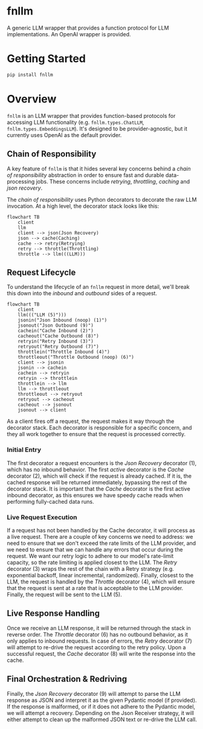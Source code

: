 # fnllm

A generic LLM wrapper that provides a function protocol for LLM implementations. An OpenAI wrapper is provided.

# Getting Started

```sh
pip install fnllm
```

# Overview

`fnllm` is an LLM wrapper that provides function-based protocols for accessing LLM functionality (e.g. `fnllm.types.ChatLLM`, `fnllm.types.EmbeddingsLLM`). It's designed to be provider-agnostic, but it currently uses OpenAI as the default provider. 

## Chain of Responsibility
A key feature of `fnllm` is that it hides several key concerns behind a _chain of responsibility_ abstraction in order to ensure fast and durable data-processing jobs. These concerns include _retrying_, _throttling_, _caching_ and _json recovery_. 

The _chain of responsibility_ uses Python decorators to decorate the raw LLM invocation. At a high level, the decorator stack looks like this:
```mermaid
flowchart TB
    client
    llm
    client --> json(Json Recovery)
    json --> cache(Caching)
    cache --> retry(Retrying)
    retry --> throttle(Throttling)
    throttle --> llm(((LLM)))
```

## Request Lifecycle
To understand the lifecycle of an `fnllm` request in more detail, we'll break this down into the _inbound_ and _outbound_ sides of a request.
```mermaid
flowchart TB
    client
    llm((("LLM (5)")))
    jsonin("Json Inbound (noop) (1)")
    jsonout("Json Outbound (9)")
    cachein("Cache Inbound (2)")
    cacheout("Cache Outbound (8)")
    retryin("Retry Inbound (3)")
    retryout("Retry Outbound (7)")
    throttlein("Throttle Inbound (4)")
    throttleout("Throttle Outbound (noop) (6)")
    client --> jsonin
    jsonin --> cachein
    cachein --> retryin
    retryin --> throttlein
    throttlein --> llm
    llm --> throttleout
    throttleout --> retryout
    retryout --> cacheout
    cacheout --> jsonout
    jsonout --> client
```
As a client fires off a request, the request makes it way through the decorator stack. Each decorator is responsible for a specific concern, and they all work together to ensure that the request is processed correctly. 

### Initial Entry
The first decorator a request encounters is the _Json Recovery_ decorator (1), which has no inbound behavior. The first _active_ decorator is the _Cache_ decorator (2), which will check if the request is already cached. If it is, the cached response will be returned immediately, bypassing the rest of the decorator stack. It is important that the _Cache_ decorator is the first active inbound decorator, as this ensures we have speedy cache reads when performing fully-cached data runs.

### Live Request Execution
If a request has not been handled by the Cache decorator, it will process as a live request. There are a couple of key concerns we need to address: we need to ensure that we don't exceed the rate limits of the LLM provider, and we need to ensure that we can handle any errors that occur during the request. We want our retry logic to adhere to our model's rate-limit capacity, so the rate limiting is applied closest to the LLM. The _Retry_ decorator (3) wraps the rest of the chain with a Retry strategy (e.g. exponential backoff, linear incremental, randomized). Finally, closest to the LLM, the request is handled by the _Throttle_ decorator (4), which will ensure that the request is sent at a rate that is acceptable to the LLM provider. Finally, the request will be sent to the LLM (5).

## Live Response Handling
Once we receive an LLM response, it will be returned through the stack in reverse order. The _Throttle_ decorator (6) has no outbound behavior, as it only applies to inbound requests. In case of errors, the _Retry_ decorator (7) will attempt to re-drive the request according to the retry policy. Upon a successful request, the _Cache_ decorator (8) will write the response into the cache. 

## Final Orchestration & Redriving
Finally, the _Json Recovery_ decorator (9) will attempt to parse the LLM response as JSON and interpret it as the given Pydantic model (if provided). If the response is malformed, or if it does not adhere to the Pydantic model, we will attempt a recovery. Depending on the Json Receiver strategy, it will either attempt to clean up the malformed JSON text or re-drive the LLM call.